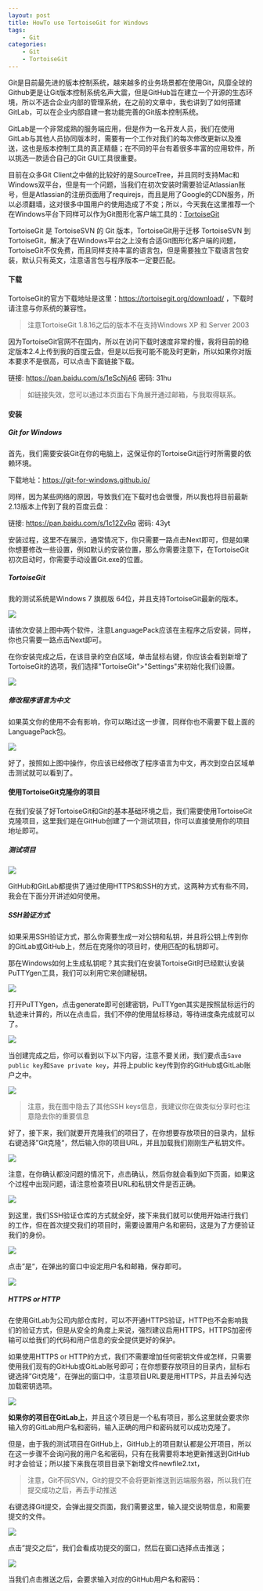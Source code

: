 ```yaml
---
layout: post
title: HowTo use TortoiseGit for Windows
tags: 
    - Git
categories: 
    - Git
    - TortoiseGit
---
```


Git是目前最先进的版本控制系统，越来越多的业务场景都在使用Git，风靡全球的Github更是让Git版本控制系统名声大震，但是GitHub旨在建立一个开源的生态环境，所以不适合企业内部的管理系统，在之前的文章中，我也讲到了如何搭建GitLab，可以在企业内部自建一套功能完善的Git版本控制系统。

GitLab是一个非常成熟的服务端应用，但是作为一名开发人员，我们在使用GitLab与其他人员协同版本时，需要有一个工作对我们的每次修改更新以及推送，这也是版本控制工具的真正精髓；在不同的平台有着很多丰富的应用软件，所以挑选一款适合自己的Git GUI工具很重要。

目前在众多Git Client之中做的比较好的是SourceTree，并且同时支持Mac和Windows双平台，但是有一个问题，当我们在初次安装时需要验证Atlassian账号，但是Atlassian的注册页面用了requirejs，而且是用了Google的CDN服务，所以必须翻墙，这对很多中国用户的使用造成了不变；所以，今天我在这里推荐一个在Windows平台下同样可以作为Git图形化客户端工具的：[TortoiseGit][1]

TortoiseGit 是 TortoiseSVN 的 Git 版本，TortoiseGit用于迁移 TortoiseSVN 到 TortoiseGit，解决了在Windows平台之上没有合适Git图形化客户端的问题，TortoiseGit不仅免费，而且同样支持丰富的语言包，但是需要独立下载语言包安装，默认只有英文，注意语言包与程序版本一定要匹配。

#### 下载

TortoiseGit的官方下载地址是这里：https://tortoisegit.org/download/ ，下载时请注意与你系统的兼容性。

> 注意TortoiseGit 1.8.16之后的版本不在支持Windows XP 和 Server 2003

因为TortoiseGit官网不在国内，所以在访问下载时速度非常的慢，我将目前的稳定版本2.4上传到我的百度云盘，但是以后我可能不能及时更新，所以如果你对版本要求不是很高，可以点击下面链接下载。

链接: https://pan.baidu.com/s/1eScNjA6 密码: 31hu

> 如链接失效，您可以通过本页面右下角展开通过邮箱，与我取得联系。

#### 安装

##### Git for Windows

首先，我们需要安装Git在你的电脑上，这保证你的TortoiseGit运行时所需要的依赖环境。

下载地址：https://git-for-windows.github.io/

同样，因为某些网络的原因，导致我们在下载时也会很慢，所以我也将目前最新2.13版本上传到了我的百度云盘：

链接: https://pan.baidu.com/s/1c12ZvRq 密码: 43yt

安装过程，这里不在展示，通常情况下，你只需要一路点击Next即可，但是如果你想要修改一些设置，例如默认的安装位置，那么你需要注意下，在TortoiseGit初次启动时，你需要手动设置Git.exe的位置。

##### TortoiseGit

我的测试系统是Windows 7 旗舰版 64位，并且支持TortoiseGit最新的版本。

![][image-1]

请依次安装上图中两个软件，注意LanguagePack应该在主程序之后安装，同样，你也只需要一路点击Next即可。

在你安装完成之后，在该目录的空白区域，单击鼠标右键，你应该会看到新增了TortoiseGit的选项，我们选择"TortoiseGit"\>"Settings"来初始化我们设置。

![][image-2]

##### 修改程序语言为中文

如果英文你的使用不会有影响，你可以略过这一步骤，同样你也不需要下载上面的LanguagePack包。

![][image-3]

好了，按照如上图中操作，你应该已经修改了程序语言为中文，再次到空白区域单击测试就可以看到了。

#### 使用TortoiseGit克隆你的项目

在我们安装了好TortoiseGit和Git的基本基础环境之后，我们需要使用TortoiseGit克隆项目，这里我们是在GitHub创建了一个测试项目，你可以直接使用你的项目地址即可。

##### 测试项目

![][image-4]

GitHub和GitLab都提供了通过使用HTTPS和SSH的方式，这两种方式有些不同，我会在下面分开讲述如何使用。

##### SSH验证方式

如果采用SSH验证方式，那么你需要生成一对公钥和私钥，并且将公钥上传到你的GitLab或GitHub上，然后在克隆你的项目时，使用匹配的私钥即可。

那在Windows如何上生成私钥呢？其实我们在安装TortoiseGit时已经默认安装PuTTYgen工具，我们可以利用它来创建秘钥。

![][image-5]

打开PuTTYgen，点击generate即可创建密钥，PuTTYgen其实是按照鼠标运行的轨迹来计算的，所以在点击后，我们不停的使用鼠标移动，等待进度条完成就可以了。

![][image-6]

当创建完成之后，你可以看到以下以下内容，注意不要关闭，我们要点击<code>Save public key</code>和<code>Save private key</code>，并将上public key传到你的GitHub或GitLab账户之中。

![][image-7]

> 注意，我在图中隐去了其他SSH keys信息，我建议你在做类似分享时也注意隐去你的重要信息

好了，接下来，我们就要开克隆我们的项目了，在你想要存放项目的目录内，鼠标右键选择”Git克隆“，然后输入你的项目URL，并且加载我们刚刚生产私钥文件。

![][image-8]

注意，在你确认都没问题的情况下，点击确认，然后你就会看到如下页面，如果这个过程中出现问题，请注意检查项目URL和私钥文件是否正确。

![][image-9]

到这里，我们SSH验证仓库的方式就全好，接下来我们就可以使用开始进行我们的工作，但在首次提交我们的项目时，需要设置用户名和密码，这是为了方便验证我们的身份。

![][image-10]

点击”是“，在弹出的窗口中设定用户名和邮箱，保存即可。

![][image-11]

##### HTTPS or HTTP

在使用GitLab为公司内部仓库时，可以不开通HTTPS验证，HTTP也不会影响我们的验证方式，但是从安全的角度上来说，强烈建议启用HTTPS，HTTPS加密传输可以给我们的代码和用户信息的安全提供更好的保护。

如果使用HTTPS or HTTP的方式，我们不需要增加任何密钥文件或怎样，只需要使用我们现有的GitHub或GitLab账号即可；在你想要存放项目的目录内，鼠标右键选择”Git克隆“，在弹出的窗口中，注意项目URL要是用HTTPS，并且去掉勾选加载密钥选项。

![][image-12]

**如果你的项目在GitLab上**，并且这个项目是一个私有项目，那么这里就会要求你输入你的GitLab用户名和密码，输入正确的用户和密码就可以成功克隆了。

但是，由于我的测试项目在GitHub上，GitHub上的项目默认都是公开项目，所以在这一步骤不会询问我的用户名和密码，只有在我需要将本地更新推送到GitHub时才会验证；所以接下来我在项目目录下新增文件newfile2.txt，

> 注意，Git不同SVN，Git的提交不会将更新推送到远端服务器，所以我们在提交成功之后，再去手动推送

右键选择Git提交，会弹出提交页面，我们需要这里，输入提交说明信息，和需要提交的文件。

![][image-13]

点击”提交之后“，我们会看成功提交的窗口，然后在窗口选择点击推送；

![][image-14]

当我们点击推送之后，会要求输入对应的GitHub用户名和密码：

[1]:	https://tortoisegit.org/

[image-1]:	https://samzong.oss-cn-shenzhen.aliyuncs.com/blog/q39b4.jpg
[image-2]:	https://samzong.oss-cn-shenzhen.aliyuncs.com/blog/educ5.jpg
[image-3]:	https://samzong.oss-cn-shenzhen.aliyuncs.com/blog/afmvd.jpg
[image-4]:	https://samzong.oss-cn-shenzhen.aliyuncs.com/blog/ot84j.jpg
[image-5]:	https://samzong.oss-cn-shenzhen.aliyuncs.com/blog/dh1fb.jpg
[image-6]:	https://samzong.oss-cn-shenzhen.aliyuncs.com/blog/2uyf3.jpg
[image-7]:	https://samzong.oss-cn-shenzhen.aliyuncs.com/blog/stgw9.jpg
[image-8]:	https://samzong.oss-cn-shenzhen.aliyuncs.com/blog/y7dsh.jpg
[image-9]:	https://samzong.oss-cn-shenzhen.aliyuncs.com/blog/bltrs.jpg
[image-10]:	https://samzong.oss-cn-shenzhen.aliyuncs.com/blog/07sxd.jpg
[image-11]:	https://samzong.oss-cn-shenzhen.aliyuncs.com/blog/wid9v.jpg
[image-12]:	https://samzong.oss-cn-shenzhen.aliyuncs.com/blog/givvr.jpg
[image-13]:	https://samzong.oss-cn-shenzhen.aliyuncs.com/blog/ata4r.jpg
[image-14]:	https://samzong.oss-cn-shenzhen.aliyuncs.com/blog/q4cq7.jpg